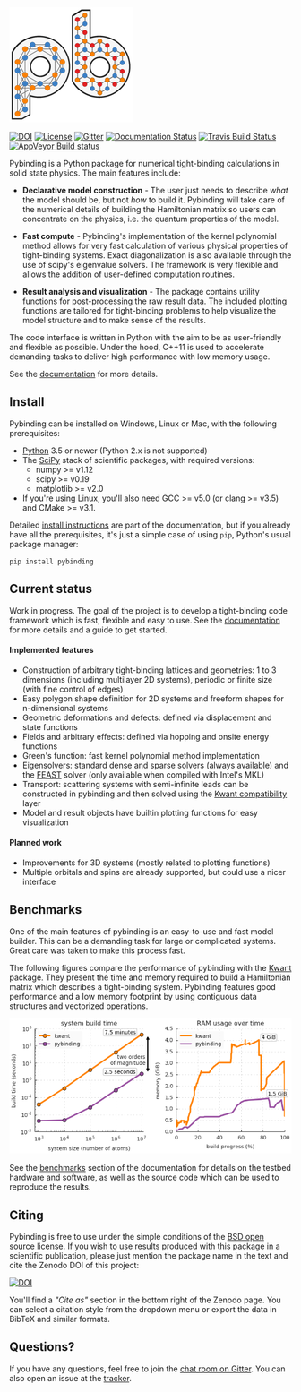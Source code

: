 <img src="/docs/pb.png?raw=true" alt="pybinding" width=220px/>

[![DOI](https://zenodo.org/badge/20541/dean0x7d/pybinding.svg)](https://zenodo.org/badge/latestdoi/20541/dean0x7d/pybinding)
[![License](https://img.shields.io/badge/license-BSD-blue.svg?maxAge=2592000)](license.md)
[![Gitter](https://img.shields.io/gitter/room/dean0x7d/pybinding.svg?maxAge=2592000)](https://gitter.im/dean0x7d/pybinding)
[![Documentation Status](https://readthedocs.org/projects/pybinding/badge/?version=stable)](http://docs.pybinding.site/)
[![Travis Build Status](https://travis-ci.org/dean0x7d/pybinding.svg?branch=master)](https://travis-ci.org/dean0x7d/pybinding)
[![AppVeyor Build status](https://ci.appveyor.com/api/projects/status/vd84e6gxixsu9l81/branch/master?svg=true)](https://ci.appveyor.com/project/dean0x7d/pybinding)

Pybinding is a Python package for numerical tight-binding calculations in solid state physics.
The main features include:

* **Declarative model construction** - The user just needs to describe *what* the model should be,
  but not *how* to build it. Pybinding will take care of the numerical details of building the
  Hamiltonian matrix so users can concentrate on the physics, i.e. the quantum properties of the
  model.

* **Fast compute** - Pybinding's implementation of the kernel polynomial method allows for very
  fast calculation of various physical properties of tight-binding systems. Exact diagonalization
  is also available through the use of scipy's eigenvalue solvers. The framework is very flexible
  and allows the addition of user-defined computation routines.

* **Result analysis and visualization** - The package contains utility functions for post-processing
  the raw result data. The included plotting functions are tailored for tight-binding problems to
  help visualize the model structure and to make sense of the results.

The code interface is written in Python with the aim to be as user-friendly and flexible as
possible. Under the hood, C++11 is used to accelerate demanding tasks to deliver high performance
with low memory usage.

See the [documentation] for more details.

## Install

Pybinding can be installed on Windows, Linux or Mac, with the following prerequisites:

* [Python] 3.5 or newer (Python 2.x is not supported)
* The [SciPy] stack of scientific packages, with required versions:
  * numpy >= v1.12
  * scipy >= v0.19
  * matplotlib >= v2.0
* If you're using Linux, you'll also need GCC >= v5.0 (or clang >= v3.5) and CMake >= v3.1.

Detailed [install instructions] are part of the documentation, but if you already have all the
prerequisites, it's just a simple case of using `pip`, Python's usual package manager:

    pip install pybinding


## Current status

Work in progress. The goal of the project is to develop a tight-binding code framework which is
fast, flexible and easy to use.
See the [documentation] for more details and a guide to get started.

#### Implemented features

* Construction of arbitrary tight-binding lattices and geometries: 1 to 3 dimensions
  (including multilayer 2D systems), periodic or finite size (with fine control of edges)
* Easy polygon shape definition for 2D systems and freeform shapes for n-dimensional systems
* Geometric deformations and defects: defined via displacement and state functions
* Fields and arbitrary effects: defined via hopping and onsite energy functions
* Green's function: fast kernel polynomial method implementation
* Eigensolvers: standard dense and sparse solvers (always available)
  and the [FEAST] solver (only available when compiled with Intel's MKL)
* Transport: scattering systems with semi-infinite leads can be constructed in pybinding and then
  solved using the [Kwant compatibility] layer
* Model and result objects have builtin plotting functions for easy visualization

#### Planned work

* Improvements for 3D systems (mostly related to plotting functions)
* Multiple orbitals and spins are already supported, but could use a nicer interface


## Benchmarks

One of the main features of pybinding is an easy-to-use and fast model builder. This can be a
demanding task for large or complicated systems. Great care was taken to make this process fast.

The following figures compare the performance of pybinding with the [Kwant] package. They present
the time and memory required to build a Hamiltonian matrix which describes a tight-binding system.
Pybinding features good performance and a low memory footprint by using contiguous data structures
and vectorized operations.

<p align="center">
  <img src="/docs/benchmarks/system_build.png?raw=true" alt="Tight-binding model build benchmark"/>
</p>

See the [benchmarks] section of the documentation for details on the testbed hardware and software,
as well as the source code which can be used to reproduce the results.

## Citing

Pybinding is free to use under the simple conditions of the [BSD open source license](license.md).
If you wish to use results produced with this package in a scientific publication, please just
mention the package name in the text and cite the Zenodo DOI of this project:

[![DOI](https://zenodo.org/badge/20541/dean0x7d/pybinding.svg)](https://zenodo.org/badge/latestdoi/20541/dean0x7d/pybinding)

You'll find a *"Cite as"* section in the bottom right of the Zenodo page. You can select a citation
style from the dropdown menu or export the data in BibTeX and similar formats.


## Questions?

If you have any questions, feel free to join the [chat room on Gitter].
You can also open an issue at the [tracker].


[documentation]: http://docs.pybinding.site/
[install instructions]: http://docs.pybinding.site/page/install/index.html
[Python]: https://www.python.org/
[SciPy]: http://www.scipy.org/
[FEAST]: http://www.ecs.umass.edu/~polizzi/feast/index.htm
[Kwant compatibility]: http://docs.pybinding.site/page/advanced/kwant.html
[Kwant]: http://kwant-project.org/
[benchmarks]: http://docs.pybinding.site/page/benchmarks/index.html
[chat room on Gitter]: https://gitter.im/dean0x7d/pybinding
[tracker]: https://github.com/dean0x7d/pybinding/issues
